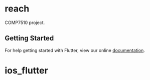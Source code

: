 # reach

COMP7510 project.

## Getting Started

For help getting started with Flutter, view our online
[documentation](https://flutter.io/).
# ios_flutter
